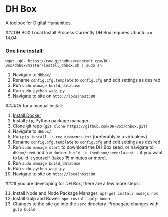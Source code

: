 DH Box
=====

A toolbox for Digital Humanities.

###DH BOX Local Install Process
Currently DH Box requires Ubuntu >= 14.04
### One line install:
```
wget -qO- https://raw.githubusercontent.com/DH-Box/dhbox/master/install_dhbox.sh | sudo sh
```
1. Navigate to `dhbox/` 
2. Rename `config.cfg.template` to `config.cfg` and edit settings as desired
3. Run `sudo manage build_database`
4. Run `sudo python wsgi.py`
5. Navigate to site on `http://localhost:80`

####Or for a manual install:

1. [Install Docker](https://www.docker.com/)
2. Install `pip`, Python package manager
3. Clone git repo (`git clone https://github.com/DH-Box/dhbox.git`)
4. Navigate to `dhbox/` 
5. Run `pip install -r requirements.txt` (preferably in a virtualenv)
6. Rename `config.cfg.template` to `config.cfg` and edit settings as desired
7. Run `sudo manage start` to download the DH Box seed, or navigate to `dhbox/seed` and run `docker build -t thedhbox/seed:latest .` if you want to build it yourself (takes 15 minutes or more).
8. Run `sudo manage build_database`
9. Run `sudo python wsgi.py`
10. Navigate to site on `http://localhost:80`

###If you are developing for DH Box, there are a few more steps:

11. Install Node and Node Package Manager: `apt-get install nodejs npm`
12. Install Gulp and Bower: `npm install gulp bower`
13. Changes to the site go into the `/src` directory. Propagate changes with `gulp build`
